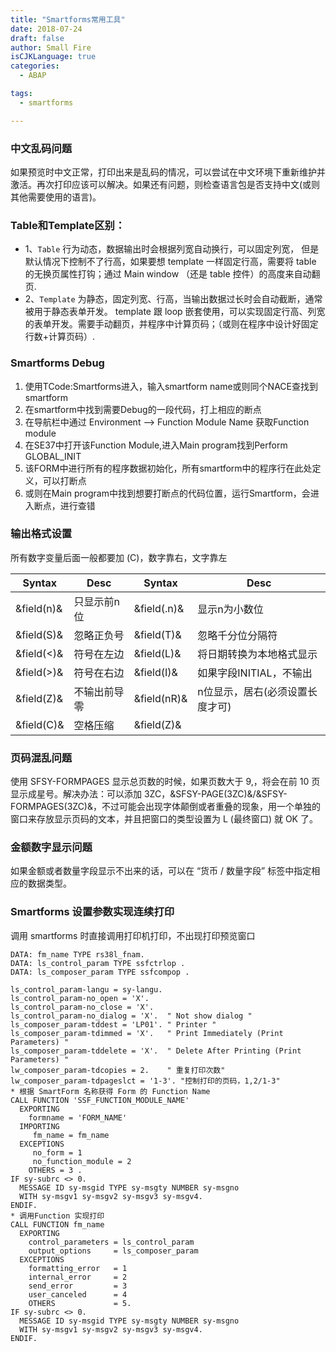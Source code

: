```yaml
---
title: "Smartforms常用工具"
date: 2018-07-24
draft: false
author: Small Fire
isCJKLanguage: true
categories: 
  - ABAP

tags: 
  - smartforms

---
```


### 中文乱码问题

如果预览时中文正常，打印出来是乱码的情况，可以尝试在中文环境下重新维护并激活。再次打印应该可以解决。如果还有问题，则检查语言包是否支持中文(或则其他需要使用的语言)。

### Table和Template区别：

- 1、`Table` 行为动态，数据输出时会根据列宽自动换行，可以固定列宽，
  但是默认情况下控制不了行高，如果要想 template 一样固定行高，需要将 table 的无换页属性打钩；通过 Main window （还是 table 控件）的高度来自动翻页.
- 2、`Template` 为静态，固定列宽、行高，当输出数据过长时会自动截断，通常被用于静态表单开发。
  template 跟 loop 嵌套使用，可以实现固定行高、列宽的表单开发。需要手动翻页，并程序中计算页码；（或则在程序中设计好固定行数+计算页码）.

### Smartforms Debug

1. 使用TCode:Smartforms进入，输入smartform name或则同个NACE查找到smartform
2. 在smartform中找到需要Debug的一段代码，打上相应的断点
3. 在导航栏中通过 Environment –> Function Module Name 获取Function module
4. 在SE37中打开该Function Module,进入Main program找到Perform GLOBAL_INIT
5. 该FORM中进行所有的程序数据初始化，所有smartform中的程序行在此处定义，可以打断点
6. 或则在Main program中找到想要打断点的代码位置，运行Smartform，会进入断点，进行查错

### 输出格式设置

所有数字变量后面一般都要加 (C)，数字靠右，文字靠左

| Syntax     | Desc         | Syntax      | Desc                            |
| ---------- | ------------ | ----------- | ------------------------------- |
| &field(n)& | 只显示前n位  | &field(.n)& | 显示n为小数位                   |
| &field(S)& | 忽略正负号   | &field(T)&  | 忽略千分位分隔符                |
| &field(<)& | 符号在左边   | &field(L)&  | 将日期转换为本地格式显示        |
| &field(>)& | 符号在右边   | &field(I)&  | 如果字段INITIAL，不输出         |
| &field(Z)& | 不输出前导零 | &field(nR)& | n位显示，居右(必须设置长度才可) |
| &field(C)& | 空格压缩     | &field(Z)&  |                                 |

### 页码混乱问题

使用 SFSY-FORMPAGES 显示总页数的时候，如果页数大于 9,，将会在前 10 页显示成星号。解决办法：可以添加 3ZC，&SFSY-PAGE(3ZC)&/&SFSY-FORMPAGES(3ZC)&，不过可能会出现字体颠倒或者重叠的现象，用一个单独的窗口来存放显示页码的文本，并且把窗口的类型设置为 L (最终窗口) 就 OK 了。

### 金额数字显示问题

如果金额或者数量字段显示不出来的话，可以在 “货币 / 数量字段” 标签中指定相应的数据类型。

### Smartforms 设置参数实现连续打印

调用 smartforms 时直接调用打印机打印，不出现打印预览窗口

```JS
DATA: fm_name TYPE rs38l_fnam.
DATA: ls_control_param TYPE ssfctrlop .
DATA: ls_composer_param TYPE ssfcompop .
	
ls_control_param-langu = sy-langu.
ls_control_param-no_open = 'X'.
ls_control_param-no_close = 'X'.
ls_control_param-no_dialog = 'X'.  " Not show dialog "
ls_composer_param-tddest = 'LP01'. " Printer "
ls_composer_param-tdimmed = 'X'.   " Print Immediately (Print Parameters) "
ls_composer_param-tddelete = 'X'.  " Delete After Printing (Print Parameters) "   
lw_composer_param-tdcopies = 2.    " 重复打印次数"
lw_composer_param-tdpageslct = '1-3'. "控制打印的页码，1,2/1-3"
* 根据 SmartForm 名称获得 Form 的 Function Name
CALL FUNCTION 'SSF_FUNCTION_MODULE_NAME'
  EXPORTING
    formname = 'FORM_NAME'
  IMPORTING
     fm_name = fm_name
  EXCEPTIONS
     no_form = 1
     no_function_module = 2
    OTHERS = 3 .
IF sy-subrc <> 0.
  MESSAGE ID sy-msgid TYPE sy-msgty NUMBER sy-msgno
  WITH sy-msgv1 sy-msgv2 sy-msgv3 sy-msgv4.
ENDIF.
* 调用Function 实现打印
CALL FUNCTION fm_name
  EXPORTING
    control_parameters = ls_control_param
    output_options     = ls_composer_param
  EXCEPTIONS
    formatting_error   = 1
    internal_error     = 2
    send_error         = 3
    user_canceled      = 4
    OTHERS             = 5.
IF sy-subrc <> 0.
  MESSAGE ID sy-msgid TYPE sy-msgty NUMBER sy-msgno
  WITH sy-msgv1 sy-msgv2 sy-msgv3 sy-msgv4.
ENDIF.
```



